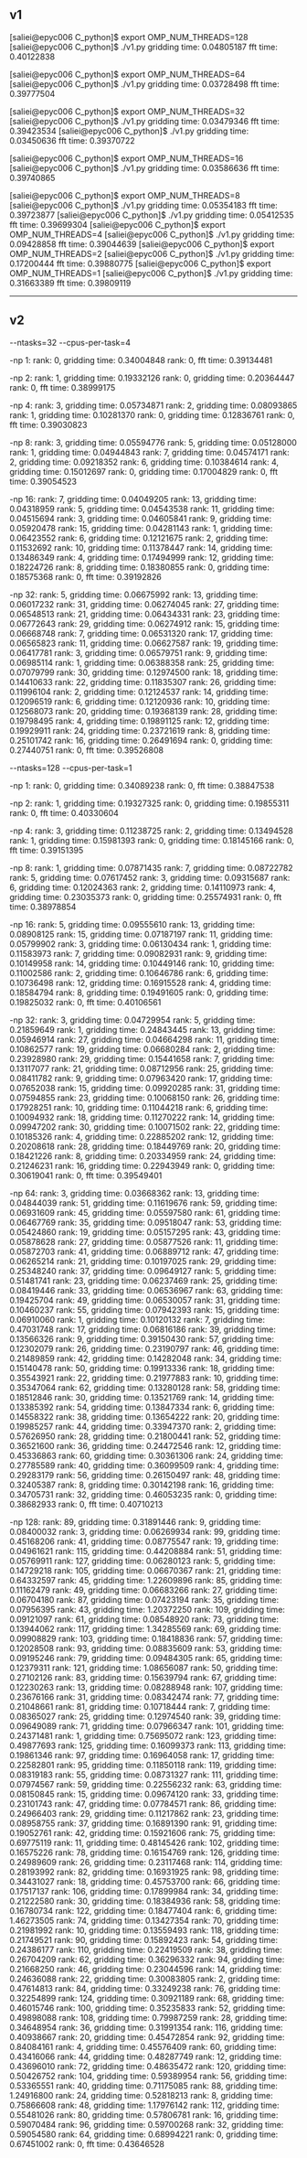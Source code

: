 ## v1

[saliei@epyc006 C_python]$ export OMP_NUM_THREADS=128
[saliei@epyc006 C_python]$ ./v1.py
gridding time: 0.04805187
fft time: 0.40122838



[saliei@epyc006 C_python]$ export OMP_NUM_THREADS=64
[saliei@epyc006 C_python]$ ./v1.py
gridding time: 0.03728498
fft time: 0.39777504


[saliei@epyc006 C_python]$ export OMP_NUM_THREADS=32
[saliei@epyc006 C_python]$ ./v1.py
gridding time: 0.03479346
fft time: 0.39423534
[saliei@epyc006 C_python]$ ./v1.py
gridding time: 0.03450636
fft time: 0.39370722


[saliei@epyc006 C_python]$ export OMP_NUM_THREADS=16
[saliei@epyc006 C_python]$ ./v1.py
gridding time: 0.03586636
fft time: 0.39740865


[saliei@epyc006 C_python]$ export OMP_NUM_THREADS=8
[saliei@epyc006 C_python]$ ./v1.py
gridding time: 0.05354183
fft time: 0.39723877
[saliei@epyc006 C_python]$ ./v1.py
gridding time: 0.05412535
fft time: 0.39699304
[saliei@epyc006 C_python]$ export OMP_NUM_THREADS=4
[saliei@epyc006 C_python]$ ./v1.py
gridding time: 0.09428858
fft time: 0.39044639
[saliei@epyc006 C_python]$ export OMP_NUM_THREADS=2
[saliei@epyc006 C_python]$ ./v1.py
gridding time: 0.17200444
fft time: 0.39880775
[saliei@epyc006 C_python]$ export OMP_NUM_THREADS=1
[saliei@epyc006 C_python]$ ./v1.py
gridding time: 0.31663389
fft time: 0.39809119


-----
## v2

--ntasks=32 --cpus-per-task=4

-np 1:
rank: 0, gridding time: 0.34004848
rank: 0, fft time:      0.39134481

-np 2:
rank: 1, gridding time: 0.19332126
rank: 0, gridding time: 0.20364447
rank: 0, fft time:      0.38999175

-np 4:
rank: 3, gridding time: 0.05734871
rank: 2, gridding time: 0.08093865
rank: 1, gridding time: 0.10281370
rank: 0, gridding time: 0.12836761
rank: 0, fft time:      0.39030823

-np 8:
rank: 3, gridding time: 0.05594776
rank: 5, gridding time: 0.05128000
rank: 1, gridding time: 0.04944843
rank: 7, gridding time: 0.04574171
rank: 2, gridding time: 0.09218352
rank: 6, gridding time: 0.10384614
rank: 4, gridding time: 0.15012697
rank: 0, gridding time: 0.17004829
rank: 0, fft time:      0.39054523


-np 16:
rank: 7, gridding time: 0.04049205
rank: 13, gridding time: 0.04318959
rank: 5, gridding time: 0.04543538
rank: 11, gridding time: 0.04515694
rank: 3, gridding time: 0.04605841
rank: 9, gridding time: 0.05920478
rank: 15, gridding time: 0.04281143
rank: 1, gridding time: 0.06423552
rank: 6, gridding time: 0.12121675
rank: 2, gridding time: 0.11532692
rank: 10, gridding time: 0.11378447
rank: 14, gridding time: 0.13486349
rank: 4, gridding time: 0.17494999
rank: 12, gridding time: 0.18224726
rank: 8, gridding time: 0.18380855
rank: 0, gridding time: 0.18575368
rank: 0, fft time:      0.39192826


-np 32:
rank: 5, gridding time: 0.06675992
rank: 13, gridding time: 0.06017232
rank: 31, gridding time: 0.06274045
rank: 27, gridding time: 0.06548513
rank: 21, gridding time: 0.06434331
rank: 23, gridding time: 0.06772643
rank: 29, gridding time: 0.06274912
rank: 15, gridding time: 0.06668748
rank: 7, gridding time: 0.06531320
rank: 17, gridding time: 0.06565823
rank: 11, gridding time: 0.06627587
rank: 19, gridding time: 0.06417781
rank: 3, gridding time: 0.06579751
rank: 9, gridding time: 0.06985114
rank: 1, gridding time: 0.06388358
rank: 25, gridding time: 0.07079799
rank: 30, gridding time: 0.12974500
rank: 18, gridding time: 0.14410633
rank: 22, gridding time: 0.11835307
rank: 26, gridding time: 0.11996104
rank: 2, gridding time: 0.12124537
rank: 14, gridding time: 0.12096519
rank: 6, gridding time: 0.12120936
rank: 10, gridding time: 0.12568073
rank: 20, gridding time: 0.19368139
rank: 28, gridding time: 0.19798495
rank: 4, gridding time: 0.19891125
rank: 12, gridding time: 0.19929911
rank: 24, gridding time: 0.23721619
rank: 8, gridding time: 0.25101742
rank: 16, gridding time: 0.26491694
rank: 0, gridding time: 0.27440751
rank: 0, fft time:      0.39526808


--ntasks=128 --cpus-per-task=1

-np 1:
rank: 0, gridding time: 0.34089238
rank: 0, fft time:      0.38847538

-np 2:
rank: 1, gridding time: 0.19327325
rank: 0, gridding time: 0.19855311
rank: 0, fft time:      0.40330604

-np 4:
rank: 3, gridding time: 0.11238725
rank: 2, gridding time: 0.13494528
rank: 1, gridding time: 0.15981393
rank: 0, gridding time: 0.18145166
rank: 0, fft time:      0.39151395

-np 8:
rank: 1, gridding time: 0.07871435
rank: 7, gridding time: 0.08722782
rank: 5, gridding time: 0.07617452
rank: 3, gridding time: 0.09315687
rank: 6, gridding time: 0.12024363
rank: 2, gridding time: 0.14110973
rank: 4, gridding time: 0.23035373
rank: 0, gridding time: 0.25574931
rank: 0, fft time:      0.38978854


-np 16:
rank: 5, gridding time: 0.09555610
rank: 13, gridding time: 0.08908125
rank: 15, gridding time: 0.07187197
rank: 11, gridding time: 0.05799902
rank: 3, gridding time: 0.06130434
rank: 1, gridding time: 0.11583973
rank: 7, gridding time: 0.09082931
rank: 9, gridding time: 0.10149958
rank: 14, gridding time: 0.10449146
rank: 10, gridding time: 0.11002586
rank: 2, gridding time: 0.10646786
rank: 6, gridding time: 0.10736498
rank: 12, gridding time: 0.16915528
rank: 4, gridding time: 0.18584794
rank: 8, gridding time: 0.19491605
rank: 0, gridding time: 0.19825032
rank: 0, fft time:      0.40106561

-np 32:
rank: 3, gridding time: 0.04729954
rank: 5, gridding time: 0.21859649
rank: 1, gridding time: 0.24843445
rank: 13, gridding time: 0.05946914
rank: 27, gridding time: 0.04664298
rank: 11, gridding time: 0.10862577
rank: 19, gridding time: 0.06680284
rank: 2, gridding time: 0.23928980
rank: 29, gridding time: 0.15441658
rank: 7, gridding time: 0.13117077
rank: 21, gridding time: 0.08712956
rank: 25, gridding time: 0.08411782
rank: 9, gridding time: 0.07963420
rank: 17, gridding time: 0.07652038
rank: 15, gridding time: 0.09920285
rank: 31, gridding time: 0.07594855
rank: 23, gridding time: 0.10068150
rank: 26, gridding time: 0.17928251
rank: 10, gridding time: 0.11044218
rank: 6, gridding time: 0.10094932
rank: 18, gridding time: 0.11270222
rank: 14, gridding time: 0.09947202
rank: 30, gridding time: 0.10071502
rank: 22, gridding time: 0.10185326
rank: 4, gridding time: 0.22885202
rank: 12, gridding time: 0.20208618
rank: 28, gridding time: 0.18449769
rank: 20, gridding time: 0.18421226
rank: 8, gridding time: 0.20334959
rank: 24, gridding time: 0.21246231
rank: 16, gridding time: 0.22943949
rank: 0, gridding time: 0.30619041
rank: 0, fft time:      0.39549401

-np 64:
rank: 3, gridding time: 0.03668362
rank: 13, gridding time: 0.04844039
rank: 51, gridding time: 0.11619676
rank: 59, gridding time: 0.06931609
rank: 45, gridding time: 0.05597580
rank: 61, gridding time: 0.06467769
rank: 35, gridding time: 0.09518047
rank: 53, gridding time: 0.05424860
rank: 19, gridding time: 0.05157295
rank: 43, gridding time: 0.05878628
rank: 27, gridding time: 0.05877526
rank: 11, gridding time: 0.05872703
rank: 41, gridding time: 0.06889712
rank: 47, gridding time: 0.06265214
rank: 21, gridding time: 0.10197025
rank: 29, gridding time: 0.25348240
rank: 37, gridding time: 0.09649127
rank: 5, gridding time: 0.51481741
rank: 23, gridding time: 0.06237469
rank: 25, gridding time: 0.08419446
rank: 33, gridding time: 0.06536967
rank: 63, gridding time: 0.19425704
rank: 49, gridding time: 0.06530057
rank: 31, gridding time: 0.10460237
rank: 55, gridding time: 0.07942393
rank: 15, gridding time: 0.06910060
rank: 1, gridding time: 0.10120132
rank: 7, gridding time: 0.47031748
rank: 17, gridding time: 0.06816186
rank: 39, gridding time: 0.13566326
rank: 9, gridding time: 0.39150430
rank: 57, gridding time: 0.12302079
rank: 26, gridding time: 0.23190797
rank: 46, gridding time: 0.21489859
rank: 42, gridding time: 0.14282048
rank: 34, gridding time: 0.15140478
rank: 50, gridding time: 0.19913336
rank: 18, gridding time: 0.35543921
rank: 22, gridding time: 0.21977883
rank: 10, gridding time: 0.35347064
rank: 62, gridding time: 0.13280128
rank: 58, gridding time: 0.18512846
rank: 30, gridding time: 0.13521769
rank: 14, gridding time: 0.13385392
rank: 54, gridding time: 0.13847334
rank: 6, gridding time: 0.14558322
rank: 38, gridding time: 0.13654222
rank: 20, gridding time: 0.19985257
rank: 44, gridding time: 0.33947370
rank: 2, gridding time: 0.57626950
rank: 28, gridding time: 0.21800441
rank: 52, gridding time: 0.36521600
rank: 36, gridding time: 0.24472546
rank: 12, gridding time: 0.45336863
rank: 60, gridding time: 0.30361306
rank: 24, gridding time: 0.27785589
rank: 40, gridding time: 0.36099509
rank: 4, gridding time: 0.29283179
rank: 56, gridding time: 0.26150497
rank: 48, gridding time: 0.32405387
rank: 8, gridding time: 0.30142198
rank: 16, gridding time: 0.34705731
rank: 32, gridding time: 0.46053235
rank: 0, gridding time: 0.38682933
rank: 0, fft time:      0.40710213

-np 128:
rank: 89, gridding time: 0.31891446
rank: 9, gridding time: 0.08400032
rank: 3, gridding time: 0.06269934
rank: 99, gridding time: 0.45168206
rank: 41, gridding time: 0.08775547
rank: 19, gridding time: 0.04961621
rank: 115, gridding time: 0.44208884
rank: 51, gridding time: 0.05769911
rank: 127, gridding time: 0.06280123
rank: 5, gridding time: 0.14729218
rank: 105, gridding time: 0.06670367
rank: 21, gridding time: 0.64332597
rank: 45, gridding time: 1.22609896
rank: 85, gridding time: 0.11162479
rank: 49, gridding time: 0.06683266
rank: 27, gridding time: 0.06704180
rank: 87, gridding time: 0.07423194
rank: 35, gridding time: 0.07956395
rank: 43, gridding time: 1.20372250
rank: 109, gridding time: 0.09121097
rank: 61, gridding time: 0.08548920
rank: 73, gridding time: 0.13944062
rank: 117, gridding time: 1.34285569
rank: 69, gridding time: 0.09908829
rank: 103, gridding time: 0.18418836
rank: 57, gridding time: 0.12028508
rank: 93, gridding time: 0.08835609
rank: 53, gridding time: 0.09195246
rank: 79, gridding time: 0.09484305
rank: 65, gridding time: 0.12379311
rank: 121, gridding time: 1.08656087
rank: 50, gridding time: 0.27102126
rank: 83, gridding time: 0.15639794
rank: 67, gridding time: 0.12230263
rank: 13, gridding time: 0.08288948
rank: 107, gridding time: 0.23676166
rank: 31, gridding time: 0.08342474
rank: 77, gridding time: 0.21048661
rank: 81, gridding time: 0.10718444
rank: 7, gridding time: 0.08365027
rank: 25, gridding time: 0.12974540
rank: 39, gridding time: 0.09649089
rank: 71, gridding time: 0.07966347
rank: 101, gridding time: 0.24371481
rank: 1, gridding time: 0.75695072
rank: 123, gridding time: 0.49877693
rank: 125, gridding time: 0.16099373
rank: 113, gridding time: 0.19861346
rank: 97, gridding time: 0.16964058
rank: 17, gridding time: 0.22582801
rank: 95, gridding time: 0.11850118
rank: 119, gridding time: 0.08319183
rank: 55, gridding time: 0.08731327
rank: 111, gridding time: 0.07974567
rank: 59, gridding time: 0.22556232
rank: 63, gridding time: 0.08150845
rank: 15, gridding time: 0.09674120
rank: 33, gridding time: 0.23101743
rank: 47, gridding time: 0.07784571
rank: 86, gridding time: 0.24966403
rank: 29, gridding time: 0.11217862
rank: 23, gridding time: 0.08958755
rank: 37, gridding time: 0.16891390
rank: 91, gridding time: 0.19052761
rank: 42, gridding time: 0.15921606
rank: 75, gridding time: 0.69775119
rank: 11, gridding time: 0.48145426
rank: 102, gridding time: 0.16575226
rank: 78, gridding time: 0.16154769
rank: 126, gridding time: 0.24989609
rank: 26, gridding time: 0.23117468
rank: 114, gridding time: 0.28193992
rank: 82, gridding time: 0.16931925
rank: 98, gridding time: 0.34431027
rank: 18, gridding time: 0.45753700
rank: 66, gridding time: 0.17517137
rank: 106, gridding time: 0.17899984
rank: 34, gridding time: 0.21222580
rank: 30, gridding time: 0.18384936
rank: 58, gridding time: 0.16780734
rank: 122, gridding time: 0.18477404
rank: 6, gridding time: 1.46273505
rank: 74, gridding time: 0.13427354
rank: 70, gridding time: 0.21981992
rank: 10, gridding time: 0.13559493
rank: 118, gridding time: 0.21749521
rank: 90, gridding time: 0.15892423
rank: 54, gridding time: 0.24386177
rank: 110, gridding time: 0.22419509
rank: 38, gridding time: 0.26704209
rank: 62, gridding time: 0.36296332
rank: 94, gridding time: 0.21668250
rank: 46, gridding time: 0.23044596
rank: 14, gridding time: 0.24636088
rank: 22, gridding time: 0.30083805
rank: 2, gridding time: 0.47614813
rank: 84, gridding time: 0.33249238
rank: 76, gridding time: 0.32254899
rank: 124, gridding time: 0.30921189
rank: 68, gridding time: 0.46015746
rank: 100, gridding time: 0.35235833
rank: 52, gridding time: 0.49898088
rank: 108, gridding time: 0.79987259
rank: 28, gridding time: 0.34648954
rank: 36, gridding time: 0.31991354
rank: 116, gridding time: 0.40938667
rank: 20, gridding time: 0.45472854
rank: 92, gridding time: 0.84084161
rank: 4, gridding time: 0.45576409
rank: 60, gridding time: 0.43416066
rank: 44, gridding time: 0.48287749
rank: 12, gridding time: 0.43696010
rank: 72, gridding time: 0.48635472
rank: 120, gridding time: 0.50426752
rank: 104, gridding time: 0.59389954
rank: 56, gridding time: 0.53365551
rank: 40, gridding time: 0.71175085
rank: 88, gridding time: 1.24916800
rank: 24, gridding time: 0.52818213
rank: 8, gridding time: 0.75866608
rank: 48, gridding time: 1.17976142
rank: 112, gridding time: 0.55481026
rank: 80, gridding time: 0.57806781
rank: 16, gridding time: 0.59070484
rank: 96, gridding time: 0.59700268
rank: 32, gridding time: 0.59054580
rank: 64, gridding time: 0.68994221
rank: 0, gridding time: 0.67451002
rank: 0, fft time:      0.43646528

